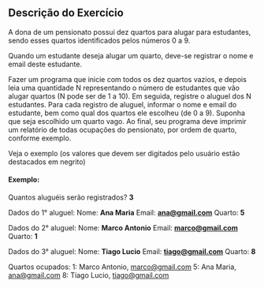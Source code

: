 ## Descrição do Exercício

A dona de um pensionato possui dez quartos para alugar para estudantes, sendo esses quartos
identificados pelos números 0 a 9.

Quando um estudante deseja alugar um quarto, deve-se registrar o nome e email deste estudante.

Fazer um programa que inicie com todos os dez quartos vazios, e depois leia uma quantidade N
representando o número de estudantes que vão alugar quartos (N pode ser de 1 a 10). Em seguida, registre o aluguel dos N estudantes. Para cada registro de aluguel, informar o nome e email do estudante, bem como qual dos quartos ele escolheu (de 0 a 9). Suponha que seja escolhido um quarto vago. Ao final, seu programa deve imprimir um relatório de todas ocupações do pensionato, por ordem de quarto, conforme exemplo.

Veja o exemplo (os valores que devem ser digitados pelo usuário estão destacados em negrito)

#### Exemplo:
Quantos aluguéis serão registrados? **3**

Dados do 1° aluguel:
Nome: **Ana Maria**
Email: **ana@gmail.com**
Quarto: **5**

Dados do 2° aluguel:
Nome: **Marco Antonio**
Email: **marco@gmail.com**
Quarto: **1**

Dados do 3° aluguel:
Nome: **Tiago Lucio**
Email: **tiago@gmail.com**
Quarto: **8**

Quartos ocupados:
1: Marco Antonio, marco@gmail.com
5: Ana Maria, ana@gmail.com
8: Tiago Lucio, tiago@gmail.com